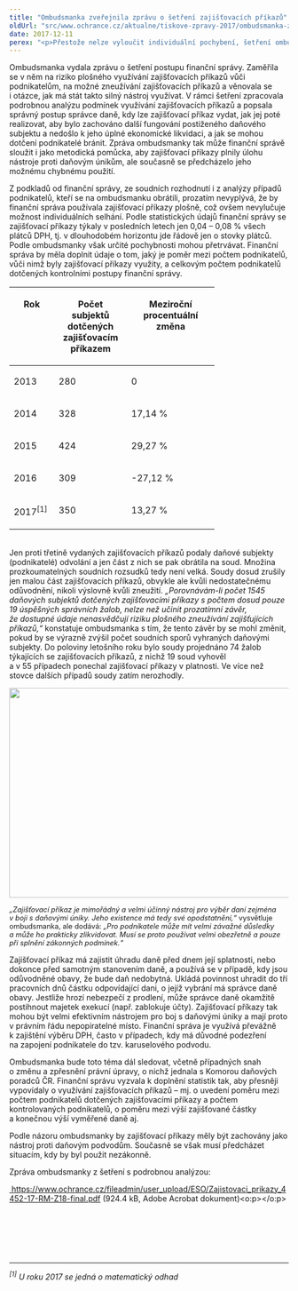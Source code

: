 ```yaml
---
title: "Ombudsmanka zveřejnila zprávu o šetření zajišťovacích příkazů"
oldUrl: "src/www.ochrance.cz/aktualne/tiskove-zpravy-2017/ombudsmanka-zverejnila-zpravu-o-setreni-zajistovacich-prikazu"
date: 2017-12-11
perex: "<p>Přestože nelze vyloučit individuální pochybení, šetření ombudsmanky prozatím neprokázalo, že by finanční správa plošně využívala, či dokonce zneužívala vůči podnikatelům zajišťovací příkazy. O případných individuálních pochybeních nyní rozhodují soudy. Ombudsmanka vyzvala finanční správu, aby statistické údaje doplnila o další podstatná data. Zabývala se také možným zkvalitněním práce finanční správy do budoucna.</p>"
---
```


<!-- imported from the old website -->

<p>Ombudsmanka vydala zprávu o šetření postupu finanční správy. Zaměřila se v něm na riziko plošného využívání zajišťovacích příkazů vůči podnikatelům, na možné zneužívání zajišťovacích příkazů a věnovala se i otázce, jak má stát takto silný nástroj využívat. V rámci šetření zpracovala podrobnou analýzu podmínek využívání zajišťovacích příkazů a popsala správný postup správce daně, kdy lze zajišťovací příkaz vydat, jak jej poté realizovat, aby bylo zachováno další fungování postiženého daňového subjektu a nedošlo k jeho úplné ekonomické likvidaci, a jak se mohou dotčení podnikatelé bránit. Zpráva ombudsmanky tak může finanční správě sloužit i jako metodická pomůcka, aby zajišťovací příkazy plnily úlohu nástroje proti daňovým únikům, ale současně se předcházelo jeho možnému chybnému použití. </p> <p>Z podkladů od finanční správy, ze soudních rozhodnutí i z analýzy případů podnikatelů, kteří se na ombudsmanku obrátili, prozatím nevyplývá, že by finanční správa používala zajišťovací příkazy plošně, což ovšem nevylučuje možnost individuálních selhání. Podle statistických údajů finanční správy se zajišťovací příkazy týkaly v posledních letech jen 0,04 – 0,08 % všech plátců DPH, tj. v dlouhodobém horizontu jde řádově jen o stovky plátců. Podle ombudsmanky však určité pochybnosti mohou přetrvávat. Finanční správa by měla doplnit údaje o tom, jaký je poměr mezi počtem podnikatelů, vůči nimž byly zajišťovací příkazy využity, a celkovým počtem podnikatelů dotčených kontrolními postupy finanční správy.</p> <table width="0" summary="" class="obecna_varianata2 obecna" cellspacing="" cellpadding=""> <thead><tr> <th valign="top" width="65" scope="col"> <p>Rok</p> </th> <th valign="top" width="115" scope="col"> <p>Počet subjektů dotčených zajišťovacím příkazem</p> </th> <th valign="top" width="142" scope="col"> <p>Meziroční procentuální změna</p> </th> </tr></thead><tbody> <tr> <td width="65" nowrap="" valign="top"> <p>2013</p> </td> <td width="115" nowrap="" valign="top"> <p>280</p> </td> <td width="142" nowrap="" valign="top"> <p>0</p> </td> </tr> <tr> <td width="65" nowrap="" valign="top"> <p>2014</p> </td> <td width="115" nowrap="" valign="top"> <p>328</p> </td> <td width="142" nowrap="" valign="top"> <p>17,14 %</p> </td> </tr> <tr> <td width="65" nowrap="" valign="top"> <p>2015</p> </td> <td width="115" nowrap="" valign="top"> <p>424</p> </td> <td width="142" nowrap="" valign="top"> <p>29,27 %</p> </td> </tr> <tr> <td width="65" nowrap="" valign="top"> <p>2016</p> </td> <td width="115" nowrap="" valign="top"> <p>309</p> </td> <td width="142" nowrap="" valign="top"> <p>-27,12 %</p> </td> </tr> <tr> <td width="65" nowrap="" valign="top"> <p>2017<sup>[1]</sup></p> </td> <td width="115" nowrap="" valign="top"> <p>350</p> </td> <td width="142" nowrap="" valign="top"> <p>13,27 %</p></td></tr></tbody></table> <p><br />Jen proti třetině vydaných zajišťovacích příkazů podaly daňové subjekty (podnikatelé) odvolání a jen část z nich se pak obrátila na soud. Množina prozkoumatelných soudních rozsudků tedy není velká. Soudy dosud zrušily jen malou část zajišťovacích příkazů, obvykle ale kvůli nedostatečnému odůvodnění, nikoli výslovně kvůli zneužití. <i>„Porovnávám-li počet 1545 daňových subjektů dotčených zajišťovacími příkazy s počtem dosud pouze 19 úspěšných správních žalob, nelze než učinit prozatímní závěr, že dostupné údaje nenasvědčují riziku plošného zneužívání zajišťujících příkazů,“</i> konstatuje ombudsmanka s tím, že tento závěr by se mohl změnit, pokud by se výrazně zvýšil počet soudních sporů vyhraných daňovými subjekty. Do poloviny letošního roku bylo soudy projednáno 74 žalob týkajících se zajišťovacích příkazů, z nichž 19 soud vyhověl a v 55 případech ponechal zajišťovací příkazy v platnosti. Ve více než stovce dalších případů soudy zatím nerozhodly.</p><p><img src="https://www.ochrance.cz/uploads/RTEmagicC_zajistovaky-graf.jpg.jpg" width="630" height="378" alt="" /></p> <p><i style="font-size: 12.8px;">„Zajišťovací příkaz je mimořádný a velmi účinný nástroj pro výběr daní zejména v boji s daňovými úniky. Jeho existence má tedy své opodstatnění,“</i><span style="font-size: 12.8px;"> vysvětluje ombudsmanka, ale dodává: </span><i style="font-size: 12.8px;">„Pro podnikatele může mít velmi závažné důsledky a může ho prakticky zlikvidovat. Musí se proto používat velmi obezřetně a pouze při splnění zákonných podmínek.“</i></p> <p>Zajišťovací příkaz má zajistit úhradu daně před dnem její splatnosti, nebo dokonce před samotným stanovením daně, a používá se v případě, kdy jsou odůvodněné obavy, že bude daň nedobytná. Ukládá povinnost uhradit do tří pracovních dnů částku odpovídající dani, o jejíž vybrání má správce daně obavy. Jestliže hrozí nebezpečí z prodlení, může správce daně okamžitě postihnout majetek exekucí (např. zablokuje účty). Zajišťovací příkazy tak mohou být velmi efektivním nástrojem pro boj s daňovými úniky a mají proto v právním řádu nepopiratelné místo. Finanční správa je využívá převážně k zajištění výběru DPH, často v případech, kdy má důvodné podezření na zapojení podnikatele do tzv. karuselového podvodu.</p> <p>Ombudsmanka bude toto téma dál sledovat, včetně případných snah o změnu a zpřesnění právní úpravy, o nichž jednala s Komorou daňových poradců ČR. Finanční správu vyzvala k doplnění statistik tak, aby přesněji vypovídaly o využívání zajišťovacích příkazů – mj. o uvedení poměru mezi počtem podnikatelů dotčených zajišťovacími příkazy a počtem kontrolovaných podnikatelů, o poměru mezi výší zajišťované částky a konečnou výší vyměřené daně aj.</p> <p>Podle názoru ombudsmanky by zajišťovací příkazy měly být zachovány jako nástroj proti daňovým podvodům. Současně se však musí předcházet situacím, kdy by byl použit nezákonně.</p> <p>Zpráva ombudsmanky z šetření s podrobnou analýzou: </p><p class="MsoNormal"><a title="Otevření do nového okna" href="https://www.ochrance.cz/fileadmin/user_upload/ESO/Zajistovaci_prikazy_4452-17-RM-Z18-final.pdf" target="_blank"><img alt="" src="https://www.ochrance.cz/typo3/ext/od_linkdesc/icons/pdf.gif" class="od_linkdesc_icon" /> https://www.ochrance.cz/fileadmin/user_upload/ESO/Zajistovaci_prikazy_4452-17-RM-Z18-final.pdf</a> (924.4 kB, Adobe Acrobat dokument)&lt;o:p&gt;&lt;/o:p&gt;</p> <p> </p> <p> </p> <br /> <hr /> <p><i><sup>[1]</sup> U roku 2017 se jedná o matematický odhad</i></p>
